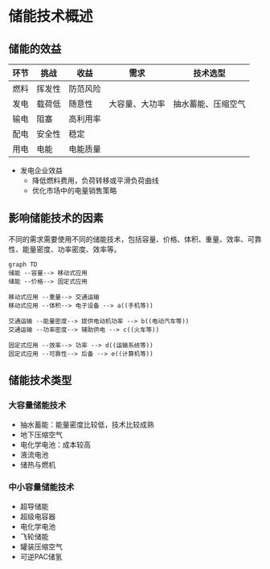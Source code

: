 # 储能技术概述

## 储能的效益
| 环节 | 挑战 | 收益 | 需求 | 技术选型 |
|------|-----|------|------|---------|
| 燃料 | 挥发性 | 防范风险 |||
| 发电 | 载荷低 | 随意性 | 大容量、大功率 | 抽水蓄能、压缩空气 |
| 输电 | 阻塞 | 高利用率 | | |
| 配电 | 安全性 | 稳定 | | |
| 用电 | 电能 | 电能质量 | | |

- 发电企业效益
    - 降低燃料费用，负荷转移或平滑负荷曲线
    - 优化市场中的电量销售策略
    

## 影响储能技术的因素

不同的需求需要使用不同的储能技术，包括容量、价格、体积、重量、效率、可靠性、能量密度、功率密度、效率等。

```mermaid
graph TD
储能 --容量--> 移动式应用
储能 --价格--> 固定式应用

移动式应用 --重量--> 交通运输
移动式应用 --体积--> 电子设备 --> a((手机等))

交通运输 --能量密度--> 提供电动机功率 --> b((电动汽车等))
交通运输 --功率密度--> 辅助供电 --> c((火车等))

固定式应用 --效率--> 功率 --> d((运输系统等))
固定式应用 --可靠性--> 后备 --> e((计算机等))
```

## 储能技术类型
### 大容量储能技术
- 抽水蓄能：能量密度比较低，技术比较成熟
- 地下压缩空气
- 电化学电池：成本较高
- 液流电池
- 储热与燃机


### 中小容量储能技术
- 超导储能
- 超级电容器
- 电化学电池
- 飞轮储能
- 罐装压缩空气
- 可逆PAC储氢
